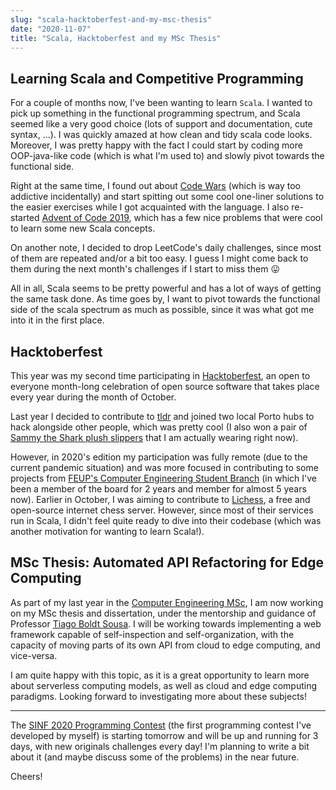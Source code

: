 ```yaml
---
slug: "scala-hacktoberfest-and-my-msc-thesis"
date: "2020-11-07"
title: "Scala, Hacktoberfest and my MSc Thesis"
---
```


## Learning Scala and Competitive Programming

For a couple of months now, I've been wanting to learn `Scala`. I wanted to pick up something in the functional programming spectrum, and Scala seemed like a very good choice (lots of support and documentation, cute syntax, ...). I was quickly amazed at how clean and tidy scala code looks. Moreover, I was pretty happy with the fact I could start by coding more OOP-java-like code (which is what I'm used to) and slowly pivot towards the functional side.

Right at the same time, I found out about [Code Wars](https://www.codewars.com/) (which is way too addictive incidentally) and start spitting out some cool one-liner solutions to the easier exercises while I got acquainted with the language. I also re-started [Advent of Code 2019](https://adventofcode.com/2019/), which has a few nice problems that were cool to learn some new Scala concepts.

On another note, I decided to drop LeetCode's daily challenges, since most of them are repeated and/or a bit too easy. I guess I might come back to them during the next month's challenges if I start to miss them :stuck_out_tongue:

All in all, Scala seems to be pretty powerful and has a lot of ways of getting the same task done. As time goes by, I want to pivot towards the functional side of the scala spectrum as much as possible, since it was what got me into it in the first place.

## Hacktoberfest

This year was my second time participating in [Hacktoberfest](https://hacktoberfest.digitalocean.com/), an open to everyone month-long celebration of open source software that takes place every year during the month of October. 

Last year I decided to contribute to [tldr](https://github.com/tldr-pages/tldr) and joined two local Porto hubs to hack alongside other people, which was pretty cool (I also won a pair of [Sammy the Shark plush slippers](https://pbs.twimg.com/media/DbGA9NmWkAAm0if.jpg) that I am actually wearing right now).

However, in 2020's edition my participation was fully remote (due to the current pandemic situation) and was more focused in contributing to some projects from [FEUP's Computer Engineering Student Branch](https://github.com/NIAEFEUP) (in which I've been a member of the board for 2 years and member for almost 5 years now). Earlier in October, I was aiming to contribute to [Lichess](https://github.com/lichess-org), a free and open-source internet chess server. However, since most of their services run in Scala, I didn't feel quite ready to dive into their codebase (which was another motivation for wanting to learn Scala!).

## MSc Thesis: Automated API Refactoring for Edge Computing

As part of my last year in the [Computer Engineering MSc](https://sigarra.up.pt/feup/en/cur_geral.cur_view?pv_curso_id=742), I am now working on my MSc thesis and dissertation, under the mentorship and guidance of Professor [Tiago Boldt Sousa](https://sigarra.up.pt/feup/en/func_geral.formview?p_codigo=479881). I will be working towards implementing a web framework capable of self-inspection and self-organization, with the capacity of moving parts of its own API from cloud to edge computing, and vice-versa. 

I am quite happy with this topic, as it is a great opportunity to learn more about serverless computing models, as well as cloud and edge computing paradigms. Looking forward to investigating more about these subjects!

---

The [SINF 2020 Programming Contest](https://www.hackerrank.com/sinf-2020-programming-contest/) (the first programming contest I've developed by myself) is starting tomorrow and will be up and running for 3 days, with new originals challenges every day! I'm planning to write a bit about it (and maybe discuss some of the problems) in the near future.

Cheers!
